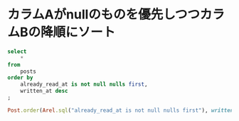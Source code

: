 # カラムAがnullのものを優先しつつカラムBの降順にソート

```sql
select
    *
from
    posts
order by
    already_read_at is not null nulls first,
    written_at desc
;
```

```ruby
Post.order(Arel.sql("already_read_at is not null nulls first"), written_at: :desc)
```
